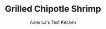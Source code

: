 ---
layout: ../../layouts/MarkdownPostLayout.astro
title: Grilled Chipotle Shrimp
author: America's Test Kitchen
pubDate: 2023-03-15
description: "We wanted tender, juicy, flavorful shrimp."
image_url: https://res.cloudinary.com/hksqkdlah/image/upload/ar_1:1,c_fill,dpr_2.0,f_auto,fl_lossy.progressive.strip_profile,g_faces:auto,q_auto:low,w_344/SFS_GrilledChipotleShrimpTomatolloMangoSauce_33_yfscld
tags: ["Main Courses","Fish & Seafood","Grilling & Barbecue"]
calories: 1115
protein: 31
carbohydrates: 6
fats: 
fiber: 
ingredients: ["¼ cup, mayonnaise","¼ cup, chopped fresh cilantro","3 tablespoons chopped, canned chipotle chile in adobo sauce, plus 1 tablespoon adobo sauce","5 , garlic cloves, minced","1 tablespoons, lime juice, plus lime wedges for serving","1 teaspoon, ground cumin","1 teaspoon, paprika","1 teaspoon, sugar","½ teaspoon, table salt","2 pounds, jumbo shrimp (16 to 20 per pound), peeled and deveined","8 (10-inch) wooden, skewers, soaked in water for at least 30 minutes"]
serves: 4
time: "1 hour 10 minutes"
instructions: ["Whisk mayonnaise, cilantro, chipotle and adobo sauce, garlic, lime juice, cumin, paprika, sugar, and salt together in large bowl. Add shrimp and toss to coat with mayonnaise mixture.","Thread shrimp onto sets of 2 skewers, all facing same direction and nestled snugly together; you should have 8 to 10 shrimp on each set of skewers.","FOR A CHARCOAL GRILL: Open bottom vent completely. Light large chimney starter mounded with charcoal briquettes (7 quarts). When top coals are partially covered with ash, pour evenly over grill. Set cooking grate in place, cover, and open lid vent completely. Heat grill until hot, about 5 minutes.","FOR A GAS GRILL: Turn all burners to high; cover; and heat grill until hot, about 15 minutes. Leave all burners on high.","Clean and oil cooking grate. Place kebabs on grill and cook until lightly charred and cooked through, about 2 minutes per side. Transfer to platter. Serve shrimp with lime wedges."]
nutrition: ["328 mg Potassium","567 mg Phosphorus","138 mg Calcium","1 mg Iron","56 mg Magnesium","1370 mg Sodium","2 mg Zinc","13 g Fat","4 mg Niacin (B3)","3 g Monounsaturated","7 g Polyunsaturated","13 mg Vitamin C","291 mg Cholesterol","2 g Saturated","46 µg Folate (food)","1 g Sugars","5 µg Vitamin K","203 g Water","6 g Carbs","46 µg Folate equivalent (total)","31 g Protein","3 mg Vitamin E","2 µg Vitamin B12","143 µg Vitamin A","278 kcal Energy","1 g Sugars, added","1115 calories"]
notes: "For this recipe, we like using jumbo shrimp (16 to 20 per pound), but extra-large shrimp (21 to 25 per pound) work as well, although you will need more skewers and the cooking time will be about 1½ minutes per side. We prefer untreated shrimp—those not treated with salt or additives such as sodium tripolyphosphate. Most frozen E-Z peel shrimp have been treated (the ingredient list should tell you). If youre using treated shrimp, reduce the salt in the mayonnaise mixture to ¼ teaspoon."
---